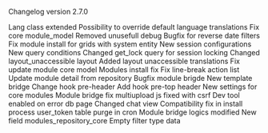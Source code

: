 Changelog version 2.7.0
 
Lang class extended
Possibility to override default language translations
Fix core module_model
Removed unusefull debug
Bugfix for reverse date filters
Fix module install for grids with system entity
New session configurations
New query conditions
Changed get_lock query for session locking
Changed layout_unaccessible layout
Added layout unaccessible translations
Fix update module core model
Modules install fix
Fix line-break action list
Update module detail from repository
Bugfix module brigde
New template bridge
Change hook pre-header
Add hook pre-top header
New settings for core modules
Module bridge fix
multiupload js fixed with csrf
Dev tool enabled on error db page
Changed chat view
Compatibility fix in install process
user_token table purge in cron
Module bridge logics modified
New field modules_repository_core
Empty filter type data
